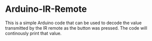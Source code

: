 # Arduino-IR-Remote
This is a simple Arduino code that can be used to decode the value transmitted by the IR remote as the button was pressed.
The code will continously print that value. 
